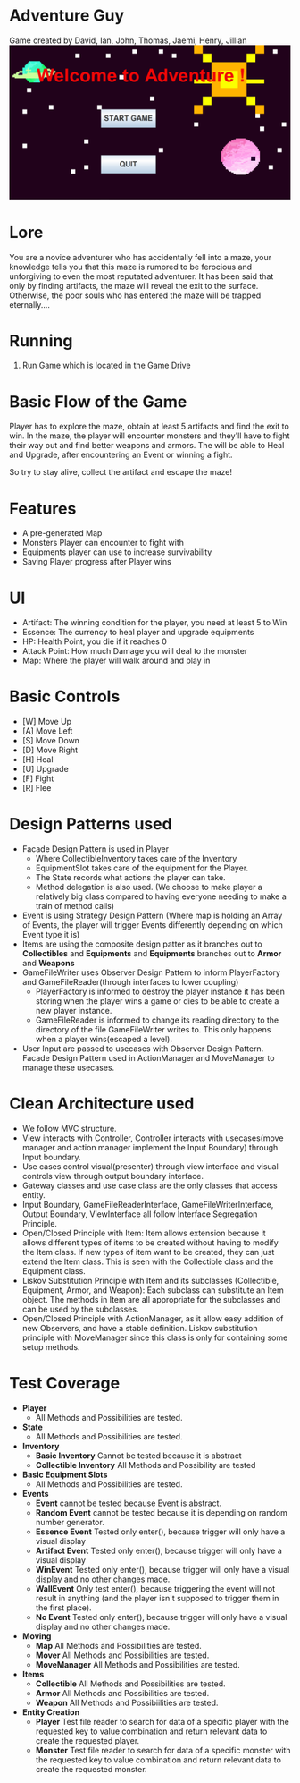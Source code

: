 # Adventure Guy
Game created by David, Ian, John, Thomas, Jaemi, Henry, Jillian
![Adventure Guy Image](https://github.com/CSC207-2022F-UofT/course-project-rogue/blob/main/pictures/Menu%20Sample.PNG?raw=true)
# Lore
You are a novice adventurer who has accidentally fell into a maze, your knowledge tells you that this maze is rumored to be ferocious and unforgiving to even the most reputated adventurer. It has been said that only by finding artifacts, the maze will reveal the exit to the surface. Otherwise, the poor souls who has entered the maze will be trapped eternally....
# Running
1. Run Game which is located in the Game Drive

# Basic Flow of the Game
Player has to explore the maze, obtain at least 5 artifacts and find the exit to win.
In the maze, the player will encounter monsters and they'll have to fight their way out and find better weapons and armors.
The will be able to Heal and Upgrade, after encountering an Event or winning a fight.

So try to stay alive, collect the artifact and escape the maze!

# Features
* A pre-generated Map
* Monsters Player can encounter to fight with
* Equipments player can use to increase survivability
* Saving Player progress after Player wins

# UI
* Artifact: The winning condition for the player, you need at least 5 to Win
* Essence: The currency to heal player and upgrade equipments
* HP: Health Point, you die if it reaches 0
* Attack Point: How much Damage you will deal to the monster
* Map: Where the player will walk around and play in


# Basic Controls
* [W] Move Up
* [A] Move Left
* [S] Move Down
* [D] Move Right
* [H] Heal
* [U] Upgrade
* [F] Fight
* [R] Flee

# Design Patterns used
* Facade Design Pattern is used in Player
  * Where CollectibleInventory takes care of the Inventory
  * EquipmentSlot takes care of the equipment for the Player.
  * The State records what actions the player can take.
  * Method delegation is also used. (We choose to make player a relatively big class compared to having everyone needing to make a train of method calls)
* Event is using Strategy Design Pattern (Where map is holding an Array of Events, the player will trigger Events differently depending on which Event type it is)
* Items are using the composite design patter as it branches out to **Collectibles** and **Equipments** and **Equipments** branches out to **Armor** and **Weapons**
* GameFileWriter uses Observer Design Pattern to inform PlayerFactory and GameFileReader(through interfaces to lower coupling)
  * PlayerFactory is informed to destroy the player instance it has been storing when the player wins a game or dies to be able to create a new player instance.
  * GameFileReader is informed to change its reading directory to the directory of the file GameFileWriter writes to. This only happens when a player wins(escaped a level).
* User Input are passed to usecases with Observer Design Pattern. Facade Design Pattern used in ActionManager and MoveManager to manage these usecases.

# Clean Architecture used
* We follow MVC structure.
* View interacts with Controller, Controller interacts with usecases(move manager and action manager implement the Input Boundary) through Input boundary.
* Use cases control visual(presenter) through view interface and visual controls view through output boundary interface.
* Gateway classes and use case class are the only classes that access entity.
* Input Boundary, GameFileReaderInterface, GameFileWriterInterface, Output Boundary, ViewInterface all follow Interface Segregation Principle.
* Open/Closed Principle with Item: Item allows extension because it allows different types of items to be created without having to modify the Item class. If new types of item want to be created, they can just extend the Item class. This is seen with the Collectible class and the Equipment class.
* Liskov Substitution Principle with Item and its subclasses (Collectible, Equipment, Armor, and Weapon): Each subclass can substitute an Item object. The methods in Item are all appropriate for the subclasses and can be used by the subclasses.
* Open/Closed Principle with ActionManager, as it allow easy addition of new Observers, and have a stable definition. Liskov substitution principle with MoveManager since this class is only for containing some setup methods.

# Test Coverage
* **Player**
  * All Methods and Possibilities are tested.
* **State**
  * All Methods and Possibilities are tested.
* **Inventory**
  * **Basic Inventory** Cannot be tested because it is abstract
  * **Collectible Inventory** All Methods and Possibility are tested
* **Basic Equipment Slots**
  * All Methods and Possibilities are tested.
* **Events**
  * **Event** cannot be tested because Event is abstract.
  * **Random Event** cannot be tested because it is depending on random number generator.
  * **Essence Event**  Tested only enter(), because trigger will only have a visual display
  * **Artifact Event**  Tested only enter(), because trigger will only have a visual display
  * **WinEvent**  Tested only enter(), because trigger will only have a visual display and no other changes made.
  * **WallEvent** Only test enter(), because triggering the event will not result in anything (and the player isn't supposed to trigger them in the first place).
  * **No Event** Tested only enter(), because trigger will only have a visual display and no other changes made.
* **Moving**
  * **Map** All Methods and Possibilities are tested.
  * **Mover** All Methods and Possibilities are tested.
  * **MoveManager** All Methods and Possibilities are tested.
* **Items**
  * **Collectible** All Methods and Possibilities are tested.
  * **Armor** All Methods and Possibilities are tested.
  * **Weapon** All Methods and Possibiilities are tested.
* **Entity Creation**
  * **Player** Test file reader to search for data of a specific player with the requested key to value combination and return relevant data to create the requested player.
  * **Monster** Test file reader to search for data of a specific monster with the requested key to value combination and return relevant data to create the requested monster.
  
